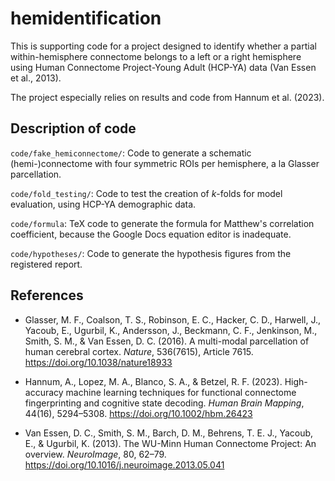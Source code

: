 # hemidentification

This is supporting code for a project designed to identify whether a
partial within-hemisphere connectome belongs to a left or a right hemisphere
using Human Connectome Project-Young Adult (HCP-YA) data
(Van Essen et al., 2013).

The project especially relies on results and code from Hannum et al. (2023).

## Description of code

`code/fake_hemiconnectome/`: Code to generate a schematic (hemi-)connectome
    with four symmetric ROIs per hemisphere, a la Glasser parcellation.

`code/fold_testing/`: Code to test the creation of *k*-folds for model
    evaluation, using HCP-YA demographic data.

`code/formula`: TeX code to generate the formula for Matthew's correlation
    coefficient, because the Google Docs equation editor is inadequate.

`code/hypotheses/`: Code to generate the hypothesis figures from the registered
    report.

## References

 - Glasser, M. F., Coalson, T. S., Robinson, E. C., Hacker, C. D., Harwell, J.,
    Yacoub, E., Ugurbil, K., Andersson, J., Beckmann, C. F., Jenkinson, M.,
    Smith, S. M., & Van Essen, D. C. (2016).
    A multi-modal parcellation of human cerebral cortex. *Nature*, 536(7615),
    Article 7615. https://doi.org/10.1038/nature18933

 - Hannum, A., Lopez, M. A., Blanco, S. A., & Betzel, R. F. (2023).
    High-accuracy machine learning techniques for functional connectome
    fingerprinting and cognitive state decoding. *Human Brain Mapping*, 44(16),
    5294–5308. https://doi.org/10.1002/hbm.26423

 - Van Essen, D. C., Smith, S. M., Barch, D. M., Behrens, T. E. J., Yacoub, E.,
    & Ugurbil, K. (2013). The WU-Minn Human Connectome Project: An overview.
    *NeuroImage*, 80, 62–79. https://doi.org/10.1016/j.neuroimage.2013.05.041

